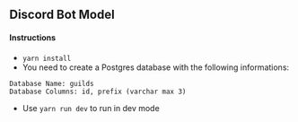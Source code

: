 ## Discord Bot Model

#### Instructions

-   `yarn install`
-   You need to create a Postgres database with the following informations:

```
Database Name: guilds
Database Columns: id, prefix (varchar max 3)
```

-   Use `yarn run dev` to run in dev mode
